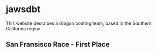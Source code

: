 # jawsdbt
This website describes a dragon boating team, based in the Southern California region. 
## San Fransisco Race - First Place
